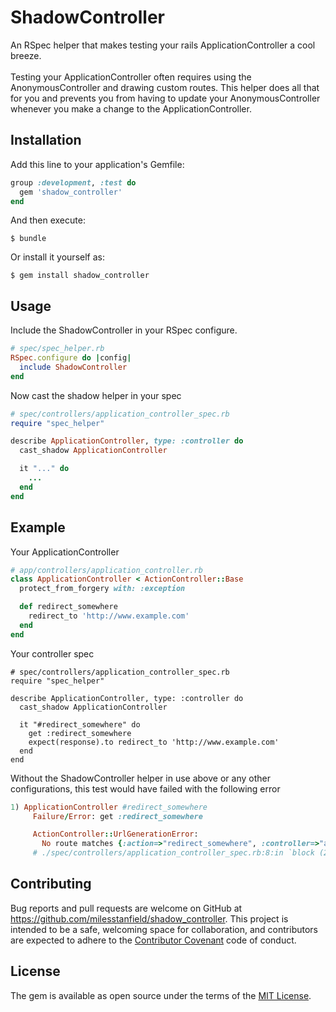 # ShadowController

An RSpec helper that makes testing your rails ApplicationController a cool breeze.
<br><br>
Testing your ApplicationController often requires using the AnonymousController and drawing custom routes. This helper does all that for you and prevents you from having to update your AnonymousController whenever you make a change to the ApplicationController.

## Installation

Add this line to your application's Gemfile:

```ruby
group :development, :test do
  gem 'shadow_controller'
end
```

And then execute:

    $ bundle

Or install it yourself as:

    $ gem install shadow_controller


## Usage

Include the ShadowController in your RSpec configure.

```ruby
# spec/spec_helper.rb
RSpec.configure do |config|
  include ShadowController
end
```

Now cast the shadow helper in your spec
```ruby
# spec/controllers/application_controller_spec.rb
require "spec_helper"

describe ApplicationController, type: :controller do
  cast_shadow ApplicationController

  it "..." do
    ...
  end
end

```

## Example

Your ApplicationController
```ruby
# app/controllers/application_controller.rb
class ApplicationController < ActionController::Base
  protect_from_forgery with: :exception

  def redirect_somewhere
    redirect_to 'http://www.example.com'
  end
end
```

Your controller spec
```
# spec/controllers/application_controller_spec.rb
require "spec_helper"

describe ApplicationController, type: :controller do
  cast_shadow ApplicationController

  it "#redirect_somewhere" do
    get :redirect_somewhere
    expect(response).to redirect_to 'http://www.example.com'
  end
end

```

Without the ShadowController helper in use above or any other configurations, this test would have failed with the following error

```ruby
1) ApplicationController #redirect_somewhere
     Failure/Error: get :redirect_somewhere

     ActionController::UrlGenerationError:
       No route matches {:action=>"redirect_somewhere", :controller=>"application"}
     # ./spec/controllers/application_controller_spec.rb:8:in `block (2 levels) in <top (required)>'
```


## Contributing

Bug reports and pull requests are welcome on GitHub at https://github.com/milesstanfield/shadow_controller. This project is intended to be a safe, welcoming space for collaboration, and contributors are expected to adhere to the [Contributor Covenant](contributor-covenant.org) code of conduct.


## License

The gem is available as open source under the terms of the [MIT License](http://opensource.org/licenses/MIT).

